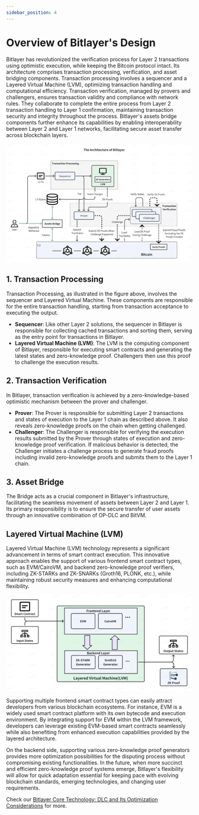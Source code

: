 ```yaml
---
sidebar_position: 4
---
```


# Overview of Bitlayer's Design

Bitlayer has revolutionized the verification process for Layer 2 transactions using optimistic execution, while keeping the Bitcoin protocol intact. Its architecture comprises transaction processing, verification, and asset bridging components. Transaction processing involves a sequencer and a Layered Virtual Machine (LVM), optimizing transaction handling and computational efficiency. Transaction verification, managed by provers and challengers, ensures transaction validity and compliance with network rules. They collaborate to complete the entire process from Layer 2 transaction handling to Layer 1 confirmation, maintaining transaction security and integrity throughout the process. Bitlayer's assets bridge components further enhance its capabilities by enabling interoperability between Layer 2 and Layer 1 networks, facilitating secure asset transfer across blockchain layers.

![The Architecture of Bitlayer](BitlayerDesign.png)

## 1. Transaction Processing

Transaction Processing, as illustrated in the figure above, involves the sequencer and Layered Virtual Machine. These components are responsible for the entire transaction handling, starting from transaction acceptance to executing the output.

- **Sequencer**: Like other Layer 2 solutions, the sequencer in Bitlayer is responsible for collecting cached transactions and sorting them, serving as the entry point for transactions in Bitlayer.
- **Layered Virtual Machine (LVM)**: The LVM is the computing component of Bitlayer, responsible for executing smart contracts and generating the latest states and zero-knowledge proof. Challengers then use this proof to challenge the execution results.

## 2. Transaction Verification

In Bitlayer, transaction verification is achieved by a zero-knowledge-based optimistic mechanism between the prover and challenger.

- **Prover**: The Prover is responsible for submitting Layer 2 transactions and states of execution to the Layer 1 chain as described above. It also reveals zero-knowledge proofs on the chain when getting challenged.
- **Challenger**: The Challenger is responsible for verifying the execution results submitted by the Prover through states of execution and zero-knowledge proof verification. If malicious behavior is detected, the Challenger initiates a challenge process to generate fraud proofs including invalid zero-knowledge proofs and submits them to the Layer 1 chain.

## 3. Asset Bridge

The Bridge acts as a crucial component in Bitlayer's infrastructure, facilitating the seamless movement of assets between Layer 2 and Layer 1. Its primary responsibility is to ensure the secure transfer of user assets through an innovative combination of OP-DLC and BitVM.

## Layered Virtual Machine (LVM)

Layered Virtual Machine (LVM) technology represents a significant advancement in terms of smart contract execution. This innovative approach enables the support of various frontend smart contract types, such as EVM/CairoVM, and backend zero-knowledge proof verifiers, including ZK-STARKs and ZK-SNARKs (Groth16, PLONK, etc.), while maintaining robust security measures and enhancing computational flexibility.

![Layered Virtual Machine](LVM.png)

Supporting multiple frontend smart contract types can easily attract developers from various blockchain ecosystems. For instance, EVM is a widely used smart contract platform with its own bytecode and execution environment. By integrating support for EVM within the LVM framework, developers can leverage existing EVM-based smart contracts seamlessly while also benefiting from enhanced execution capabilities provided by the layered architecture.

On the backend side, supporting various zero-knowledge proof generators provides more optimization possibilities for the disputing process without compromising existing functionalities. In the future, when more succinct and efficient zero-knowledge proof systems emerge, Bitlayer's flexibility will allow for quick adaptation essential for keeping pace with evolving blockchain standards, emerging technologies, and changing user requirements.

Check our [Bitlayer Core Technology: DLC and Its Optimization Considerations](https://medium.com/@Bitlayer/bitlayer-core-technology-dlc-and-its-optimization-considerations-6fc5ebaae92c) for more.